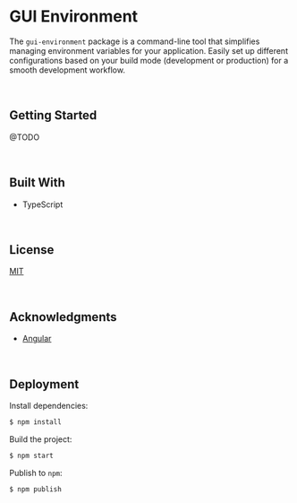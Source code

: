 # GUI Environment

The `gui-environment` package is a command-line tool that simplifies managing environment variables for your application. Easily set up different configurations based on your build mode (development or production) for a smooth development workflow.

</br>

## Getting Started

@TODO





<br/>

## Built With

- TypeScript





<br/>

## License

[MIT](https://choosealicense.com/licenses/mit/)





<br/>

## Acknowledgments

- [Angular](https://angular.dev/)





<br/>

## Deployment

Install dependencies:
```bash
$ npm install
```

Build the project:
```bash
$ npm start
```

Publish to `npm`:
```bash
$ npm publish
```